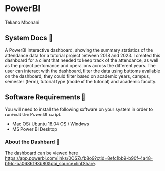 # PowerBI
Tekano Mbonani

## System Docs 📃
A PowerBI interactive dashboard, showing the summary statistics of the attendance data for a tutorial project between 2018 and 2023. I created this dashboard for a client that needed to keep track of the attendance, as well as the project perfomance and operations across the different years. The user can interact with the dashboard, filter the data using buttoms available on the dashboard, they could filter based on academic years, campus, semester (term), tutorial type (mode of the tutorial) and academic faculty. 

## Software Requirements 🔌
You will need to install the following software on your system in order to run/edit the PowerBI script.
* Mac OS/ Ubuntu 18.04 OS / Windows
* MS Power BI Desktop
  
### About the Dashbard 💾 
The dashboard can be viewed here https://app.powerbi.com/links/0OSZufb8o9?ctid=8efc1bb9-b90f-4a48-bf6c-ba0686193b80&pbi_source=linkShare. 
